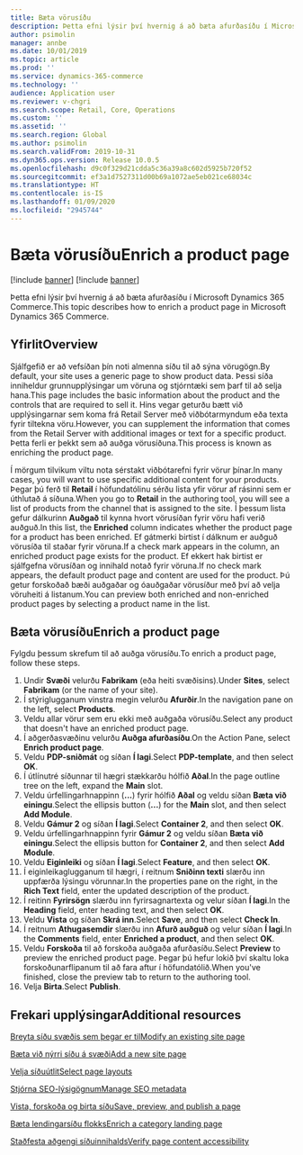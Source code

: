 ```yaml
---
title: Bæta vörusíðu
description: Þetta efni lýsir því hvernig á að bæta afurðasíðu í Microsoft Dynamics 365 Commerce.
author: psimolin
manager: annbe
ms.date: 10/01/2019
ms.topic: article
ms.prod: ''
ms.service: dynamics-365-commerce
ms.technology: ''
audience: Application user
ms.reviewer: v-chgri
ms.search.scope: Retail, Core, Operations
ms.custom: ''
ms.assetid: ''
ms.search.region: Global
ms.author: psimolin
ms.search.validFrom: 2019-10-31
ms.dyn365.ops.version: Release 10.0.5
ms.openlocfilehash: d9c0f329d21cdda5c36a39a8c602d5925b720f52
ms.sourcegitcommit: ef3a1d7527311d00b69a1072ae5eb021ce68034c
ms.translationtype: HT
ms.contentlocale: is-IS
ms.lasthandoff: 01/09/2020
ms.locfileid: "2945744"
---
```

# <a name="enrich-a-product-page"></a><span data-ttu-id="d0044-103">Bæta vörusíðu</span><span class="sxs-lookup"><span data-stu-id="d0044-103">Enrich a product page</span></span>

[!include [banner](includes/preview-banner.md)]
[!include [banner](includes/banner.md)]

<span data-ttu-id="d0044-104">Þetta efni lýsir því hvernig á að bæta afurðasíðu í Microsoft Dynamics 365 Commerce.</span><span class="sxs-lookup"><span data-stu-id="d0044-104">This topic describes how to enrich a product page in Microsoft Dynamics 365 Commerce.</span></span>

## <a name="overview"></a><span data-ttu-id="d0044-105">Yfirlit</span><span class="sxs-lookup"><span data-stu-id="d0044-105">Overview</span></span>

<span data-ttu-id="d0044-106">Sjálfgefið er að vefsíðan þín noti almenna síðu til að sýna vörugögn.</span><span class="sxs-lookup"><span data-stu-id="d0044-106">By default, your site uses a generic page to show product data.</span></span> <span data-ttu-id="d0044-107">Þessi síða inniheldur grunnupplýsingar um vöruna og stjórntæki sem þarf til að selja hana.</span><span class="sxs-lookup"><span data-stu-id="d0044-107">This page includes the basic information about the product and the controls that are required to sell it.</span></span> <span data-ttu-id="d0044-108">Hins vegar geturðu bætt við upplýsingarnar sem koma frá Retail Server með viðbótarmyndum eða texta fyrir tiltekna vöru.</span><span class="sxs-lookup"><span data-stu-id="d0044-108">However, you can supplement the information that comes from the Retail Server with additional images or text for a specific product.</span></span> <span data-ttu-id="d0044-109">Þetta ferli er þekkt sem að auðga vörusíðuna.</span><span class="sxs-lookup"><span data-stu-id="d0044-109">This process is known as enriching the product page.</span></span>

<span data-ttu-id="d0044-110">Í mörgum tilvikum viltu nota sérstakt viðbótarefni fyrir vörur þínar.</span><span class="sxs-lookup"><span data-stu-id="d0044-110">In many cases, you will want to use specific additional content for your products.</span></span> <span data-ttu-id="d0044-111">Þegar þú ferð til **Retail** í höfundatólinu sérðu lista yfir vörur af rásinni sem er úthlutað á síðuna.</span><span class="sxs-lookup"><span data-stu-id="d0044-111">When you go to **Retail** in the authoring tool, you will see a list of products from the channel that is assigned to the site.</span></span> <span data-ttu-id="d0044-112">Í þessum lista gefur dálkurinn **Auðgað** til kynna hvort vörusíðan fyrir vöru hafi verið auðguð.</span><span class="sxs-lookup"><span data-stu-id="d0044-112">In this list, the **Enriched** column indicates whether the product page for a product has been enriched.</span></span> <span data-ttu-id="d0044-113">Ef gátmerki birtist í dálknum er auðguð vörusíða til staðar fyrir vöruna.</span><span class="sxs-lookup"><span data-stu-id="d0044-113">If a check mark appears in the column, an enriched product page exists for the product.</span></span> <span data-ttu-id="d0044-114">Ef ekkert hak birtist er sjálfgefna vörusíðan og innihald notað fyrir vöruna.</span><span class="sxs-lookup"><span data-stu-id="d0044-114">If no check mark appears, the default product page and content are used for the product.</span></span> <span data-ttu-id="d0044-115">Þú getur forskoðað bæði auðgaðar og óauðgaðar vörusíður með því að velja vöruheiti á listanum.</span><span class="sxs-lookup"><span data-stu-id="d0044-115">You can preview both enriched and non-enriched product pages by selecting a product name in the list.</span></span>

## <a name="enrich-a-product-page"></a><span data-ttu-id="d0044-116">Bæta vörusíðu</span><span class="sxs-lookup"><span data-stu-id="d0044-116">Enrich a product page</span></span>

<span data-ttu-id="d0044-117">Fylgdu þessum skrefum til að auðga vörusíðu.</span><span class="sxs-lookup"><span data-stu-id="d0044-117">To enrich a product page, follow these steps.</span></span>

1. <span data-ttu-id="d0044-118">Undir **Svæði** velurðu **Fabrikam** (eða heiti svæðisins).</span><span class="sxs-lookup"><span data-stu-id="d0044-118">Under **Sites**, select **Fabrikam** (or the name of your site).</span></span>
1. <span data-ttu-id="d0044-119">Í stýriglugganum vinstra megin velurðu **Afurðir**.</span><span class="sxs-lookup"><span data-stu-id="d0044-119">In the navigation pane on the left, select **Products**.</span></span>
1. <span data-ttu-id="d0044-120">Veldu allar vörur sem eru ekki með auðgaða vörusíðu.</span><span class="sxs-lookup"><span data-stu-id="d0044-120">Select any product that doesn't have an enriched product page.</span></span>
1. <span data-ttu-id="d0044-121">Í aðgerðasvæðinu velurðu **Auðga afurðasíðu**.</span><span class="sxs-lookup"><span data-stu-id="d0044-121">On the Action Pane, select **Enrich product page**.</span></span>
1. <span data-ttu-id="d0044-122">Veldu **PDP-sniðmát** og síðan **Í lagi**.</span><span class="sxs-lookup"><span data-stu-id="d0044-122">Select **PDP-template**, and then select **OK**.</span></span>
1. <span data-ttu-id="d0044-123">Í útlínutré síðunnar til hægri stækkarðu hólfið **Aðal**.</span><span class="sxs-lookup"><span data-stu-id="d0044-123">In the page outline tree on the left, expand the **Main** slot.</span></span>
1. <span data-ttu-id="d0044-124">Veldu úrfellingarhnappinn (**...**) fyrir hólfið **Aðal** og veldu síðan **Bæta við einingu**.</span><span class="sxs-lookup"><span data-stu-id="d0044-124">Select the ellipsis button (**...**) for the **Main** slot, and then select **Add Module**.</span></span>
1. <span data-ttu-id="d0044-125">Veldu **Gámur 2** og síðan **Í lagi**.</span><span class="sxs-lookup"><span data-stu-id="d0044-125">Select **Container 2**, and then select **OK**.</span></span>
1. <span data-ttu-id="d0044-126">Veldu úrfellingarhnappinn fyrir **Gámur 2** og veldu síðan **Bæta við einingu**.</span><span class="sxs-lookup"><span data-stu-id="d0044-126">Select the ellipsis button for **Container 2**, and then select **Add Module**.</span></span>
1. <span data-ttu-id="d0044-127">Veldu **Eiginleiki** og síðan **Í lagi**.</span><span class="sxs-lookup"><span data-stu-id="d0044-127">Select **Feature**, and then select **OK**.</span></span>
1. <span data-ttu-id="d0044-128">Í eiginleikaglugganum til hægri, í reitnum **Sniðinn texti** slærðu inn uppfærða lýsingu vörunnar.</span><span class="sxs-lookup"><span data-stu-id="d0044-128">In the properties pane on the right, in the **Rich Text** field, enter the updated description of the product.</span></span>
1. <span data-ttu-id="d0044-129">Í reitinn **Fyrirsögn** slærðu inn fyrirsagnartexta og velur síðan **Í lagi**.</span><span class="sxs-lookup"><span data-stu-id="d0044-129">In the **Heading** field, enter heading text, and then select **OK**.</span></span>
1. <span data-ttu-id="d0044-130">Veldu **Vista** og síðan **Skrá inn**.</span><span class="sxs-lookup"><span data-stu-id="d0044-130">Select **Save**, and then select **Check In**.</span></span>
1. <span data-ttu-id="d0044-131">Í reitnum **Athugasemdir** slærðu inn **Afurð auðguð** og velur síðan **Í lagi**.</span><span class="sxs-lookup"><span data-stu-id="d0044-131">In the **Comments** field, enter **Enriched a product**, and then select **OK**.</span></span>
1. <span data-ttu-id="d0044-132">Veldu **Forskoða** til að forskoða auðgaða afurðasíðu.</span><span class="sxs-lookup"><span data-stu-id="d0044-132">Select **Preview** to preview the enriched product page.</span></span> <span data-ttu-id="d0044-133">Þegar þú hefur lokið því skaltu loka forskoðunarflipanum til að fara aftur í höfundatólið.</span><span class="sxs-lookup"><span data-stu-id="d0044-133">When you've finished, close the preview tab to return to the authoring tool.</span></span>
1. <span data-ttu-id="d0044-134">Velja **Birta**.</span><span class="sxs-lookup"><span data-stu-id="d0044-134">Select **Publish**.</span></span>

## <a name="additional-resources"></a><span data-ttu-id="d0044-135">Frekari upplýsingar</span><span class="sxs-lookup"><span data-stu-id="d0044-135">Additional resources</span></span>

[<span data-ttu-id="d0044-136">Breyta síðu svæðis sem þegar er til</span><span class="sxs-lookup"><span data-stu-id="d0044-136">Modify an existing site page</span></span>](modify-existing-page.md)

[<span data-ttu-id="d0044-137">Bæta við nýrri síðu á svæði</span><span class="sxs-lookup"><span data-stu-id="d0044-137">Add a new site page</span></span>](add-new-page.md)

[<span data-ttu-id="d0044-138">Velja síðuútlit</span><span class="sxs-lookup"><span data-stu-id="d0044-138">Select page layouts</span></span>](select-page-layouts.md)

[<span data-ttu-id="d0044-139">Stjórna SEO-lýsigögnum</span><span class="sxs-lookup"><span data-stu-id="d0044-139">Manage SEO metadata</span></span>](manage-seo-metadata.md)

[<span data-ttu-id="d0044-140">Vista, forskoða og birta síðu</span><span class="sxs-lookup"><span data-stu-id="d0044-140">Save, preview, and publish a page</span></span>](save-preview-publish-page.md)

[<span data-ttu-id="d0044-141">Bæta lendingarsíðu flokks</span><span class="sxs-lookup"><span data-stu-id="d0044-141">Enrich a category landing page</span></span>](enrich-category-page.md)

[<span data-ttu-id="d0044-142">Staðfesta aðgengi síðuinnihalds</span><span class="sxs-lookup"><span data-stu-id="d0044-142">Verify page content accessibility</span></span>](verify-accessibility.md)
